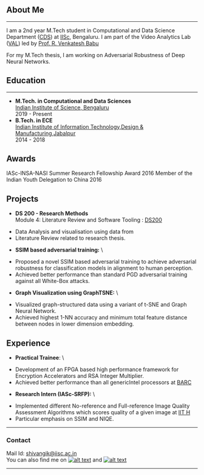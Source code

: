 ## About Me
---
I am a 2nd year M.Tech student in Computational and Data Science Department ([CDS](http://cds.iisc.ac.in)) at [IISc](https://iisc.ac.in), Bengaluru. I am part of the Video Analytics Lab ([VAL](http://val.serc.iisc.ernet.in/valweb/index.html)) led by [Prof. R. Venkatesh Babu](http://cds.iisc.ac.in/faculty/venky/)

For my M.Tech thesis, I am working on Adversarial Robustness of Deep Neural Networks. 

## Education
---
  - __M.Tech. in Computational and Data Sciences__ \
    [Indian Institute of Science, Bengaluru](https://iisc.ac.in/) \
    2019 - Present
  - __B.Tech. in ECE__ \
    [Indian Institute of Information Technology,Design & Manufacturing,Jabalpur](https://www.iiitdmj.ac.in/) \
    2014 - 2018

## Awards
  IASc-INSA-NASI Summer Research Fellowship Award 2016
  Member of the Indian Youth Delegation to China 2016


## Projects 
  - __DS 200 - Research Methods__ \
  Module 4: Literature Review and Software Tooling : [DS200](https://github.com/shivangikhare5/ds200)
  * Data Analysis and visualisation using data from [](data.gov.in/)
  * Literature Review related to research thesis.

  - __SSIM based adversarial training:__ \
  * Proposed a novel SSIM based adversarial training to achieve adversarial robustness for classification models in alignment to human perception.
  * Achieved better performance than standard PGD adversarial training against all White-Box attacks.

  - __Graph Visualization using GraphTSNE:__ \
  * Visualized graph-structured data using a variant of t-SNE and Graph Neural Network.
  * Achieved highest 1-NN accuracy and minimum total feature distance between nodes in lower dimension embedding.

## Experience 
  - __Practical Trainee__: \
  * Development of an FPGA based high performance framework for Encryption Accelerators and RSA Integer Multiplier.
  * Achieved better performance than all genericIntel processors at [BARC](http://barc.gov.in/)

  - __Research Intern (IASc-SRFP):__ \
  * Implemented different No-reference and Full-reference Image Quality Assessment Algorithms which scores quality of a given image at [IIT H](https://iith.ac.in/)
  * Particular emphasis on SSIM and NIQE.

___
### Contact
Mail Id: [shivangik@iisc.ac.in](mailto:shivangik@iisc.ac.in) \
You can also find me on [![alt text][3.1]][1] and [![alt text][2.1]][2]


<!-- links to social media icons -->
<!-- no need to change these -->

<!-- icons with padding -->

[1.1]: http://i.imgur.com/tXSoThF.png (twitter icon with padding)
[2.1]: https://i.stack.imgur.com/gVE0j.png (linkedin)
[3.1]: https://i.stack.imgur.com/tskMh.png (github icon with padding)

<!-- icons without padding -->

[1.2]: http://i.imgur.com/wWzX9uB.png (twitter icon without padding)
[3.2]: http://i.imgur.com/9I6NRUm.png (github icon without padding)


<!-- links to your social media accounts -->
<!-- update these accordingly -->

[1]: https://github.com/shivangikhare5
[2]: https://www.linkedin.com/in/shivangi-khare/


---
